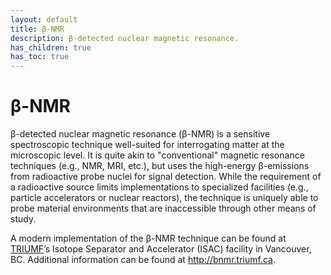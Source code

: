```yaml
---
layout: default
title: β-NMR
description: β-detected nuclear magnetic resonance.
has_children: true
has_toc: true
---
```


# β-NMR

β-detected nuclear magnetic resonance (β-NMR) is a sensitive spectroscopic
technique well-suited for interrogating matter at the microscopic level.
It is quite akin to "conventional" magnetic resonance techniques
(e.g., NMR, MRI, etc.), but uses the high-energy β-emissions from radioactive
probe nuclei for signal detection.
While the requirement of a radioactive source limits implementations
to specialized facilities (e.g., particle accelerators or nuclear reactors),
the technique is uniquely able to probe material environments
that are inaccessible through other means of study.

A modern implementation of the β-NMR technique can be found at
[TRIUMF](https://www.triumf.ca/)’s Isotope Separator and Accelerator (ISAC)
facility in Vancouver, BC.
Additional information can be found at <http://bnmr.triumf.ca>.

